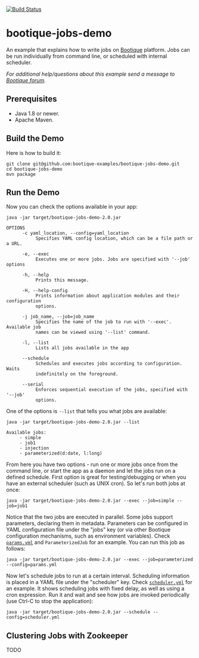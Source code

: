 [![Build Status](https://travis-ci.org/bootique-examples/bootique-jobs-demo.svg)](https://travis-ci.org/bootique-examples/bootique-jobs-demo)

# bootique-jobs-demo

An example that explains how to write jobs on [Bootique](http://bootique.io) platform. Jobs can be run individually from command line, or scheduled with internal scheduler.

*For additional help/questions about this example send a message to
[Bootique forum](https://groups.google.com/forum/#!forum/bootique-user).*

## Prerequisites

* Java 1.8 or newer.
* Apache Maven.

## Build the Demo

Here is how to build it:

	git clone git@github.com:bootique-examples/bootique-jobs-demo.git
	cd bootique-jobs-demo
	mvn package

## Run the Demo

Now you can check the options available in your app:

    java -jar target/bootique-jobs-demo-2.0.jar

    OPTIONS
          -c yaml_location, --config=yaml_location
               Specifies YAML config location, which can be a file path or a URL.
    
          -e, --exec
               Executes one or more jobs. Jobs are specified with '--job' options
    
          -h, --help
               Prints this message.
    
          -H, --help-config
               Prints information about application modules and their configuration
               options.
    
          -j job_name, --job=job_name
               Specifies the name of the job to run with '--exec'. Available job
               names can be viewed using '--list' command.
    
          -l, --list
               Lists all jobs available in the app
    
          --schedule
               Schedules and executes jobs according to configuration. Waits
               indefinitely on the foreground.
    
          --serial
               Enforces sequential execution of the jobs, specified with '--job'
               options.

One of the options is ```--list``` that tells you what jobs are available:

    java -jar target/bootique-jobs-demo-2.0.jar --list

    Available jobs:
         - simple
         - job1
         - injection
         - parameterized(d:date, l:long)

From here you have two options - run one or more jobs once from the command line, or start the app as a daemon and let
the jobs run on a defined schedule. First option is great for testing/debugging or when you have an external scheduler
(such as UNIX cron). So let's run both jobs at once:

    java -jar target/bootique-jobs-demo-2.0.jar --exec --job=simple --job=job1

Notice that the two jobs are executed in parallel. Some jobs support parameters, declaring them in metadata. Parameters
can be configured in YAML configuration file under the "jobs" key (or via other Bootique configuration mechanisms, such
as environment variables). Check [```params.yml```](https://github.com/bootique-examples/bootique-jobs-demo/blob/master/params.yml) and ```ParameterizedJob``` for an example. You can run this job as
follows:

    java -jar target/bootique-jobs-demo-2.0.jar --exec --job=parameterized --config=params.yml

Now let's schedule jobs to run at a certain interval. Scheduling information is placed in a YAML file under
the "scheduler" key. Check [```scheduler.yml```](https://github.com/bootique-examples/bootique-jobs-demo/blob/master/scheduler.yml) for an example. It shows scheduling jobs with fixed delay, as well
as using a cron expression. Run it and wait and see how jobs are invoked periodically (use Ctrl-C to stop the application):

    java -jar target/bootique-jobs-demo-2.0.jar --schedule --config=scheduler.yml


## Clustering Jobs with Zookeeper

TODO
